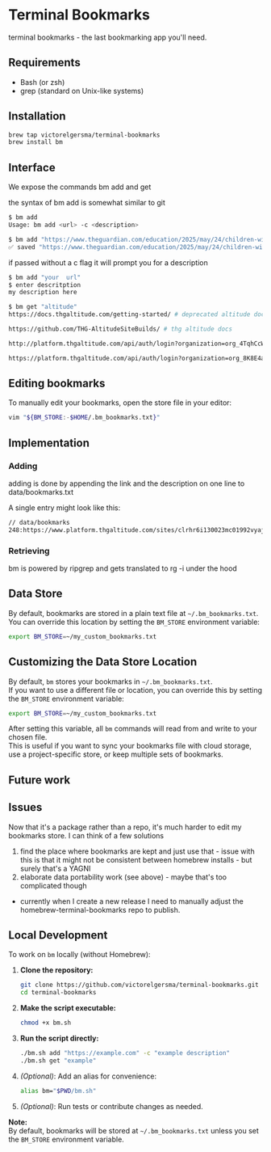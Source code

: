 # Terminal Bookmarks

terminal bookmarks  - the last bookmarking app you'll need. 

## Requirements
- Bash (or zsh)
- grep (standard on Unix-like systems)

## Installation

```sh
brew tap victorelgersma/terminal-bookmarks
brew install bm
```

## Interface

We expose  the commands bm add and get

the syntax of bm add is somewhat similar to git 

```sh
$ bm add 
Usage: bm add <url> -c <description>
```

```sh
$ bm add "https://www.theguardian.com/education/2025/may/24/children-with-special-needs-in-england-may-lose-legal-right-to-school-support" -c "guardian article which I need for x y z project"
✅ saved "https://www.theguardian.com/education/2025/may/24/children-with-special-needs-in-england-may-lose-legal-right-to-school-support" to data/bookmarks.txt
```

if passed without a c flag it will prompt you for a description

```sh 
$ bm add "your  url" 
$ enter descritption
my description here
```

```sh
$ bm get "altitude"
https://docs.thgaltitude.com/getting-started/ # deprecated altitude docs

https://github.com/THG-AltitudeSiteBuilds/ # thg altitude docs

http://platform.thgaltitude.com/api/auth/login?organization=org_4TqhCcWuZx2a7nHX # altitude platform - THG ingenuity org 

https://platform.thgaltitude.com/api/auth/login?organization=org_8K8E4aGjlodAAJXP # the other platform org
```

## Editing bookmarks

To manually edit your bookmarks, open the store file in your editor:

```sh
vim "${BM_STORE:-$HOME/.bm_bookmarks.txt}"
```

## Implementation 

### Adding

adding is done by appending the link and the description on one line to data/bookmarks.txt

A single entry might look like this:

```txt
// data/bookmarks
248:https://www.platform.thgaltitude.com/sites/clrhr6i130023mc01992vyajq/environments/single-tenanted # single tenancy env nutrition
```

### Retrieving

bm is powered by ripgrep and gets translated to rg -i under the hood 

## Data Store

By default, bookmarks are stored in a plain text file at `~/.bm_bookmarks.txt`.  
You can override this location by setting the `BM_STORE` environment variable:

```sh
export BM_STORE=~/my_custom_bookmarks.txt
```

## Customizing the Data Store Location

By default, `bm` stores your bookmarks in `~/.bm_bookmarks.txt`.  
If you want to use a different file or location, you can override this by setting the `BM_STORE` environment variable:

```sh
export BM_STORE=~/my_custom_bookmarks.txt
```

After setting this variable, all `bm` commands will read from and write to your chosen file.  
This is useful if you want to sync your bookmarks file with cloud storage, use a project-specific store, or keep multiple sets of bookmarks.

## Future work

## Issues

Now that it's a package rather than a repo, it's much harder to edit my bookmarks store. I can think of a few solutions

1. find the place where bookmarks are kept and just use that - issue with this is that it might not be consistent between homebrew installs - but surely that's a YAGNI
2. elaborate data portability work (see above) - maybe that's too complicated though

- currently when I create a new release I need to manually adjust the homebrew-terminal-bookmarks repo to publish.

## Local Development

To work on `bm` locally (without Homebrew):

1. **Clone the repository:**
   ```sh
   git clone https://github.com/victorelgersma/terminal-bookmarks.git
   cd terminal-bookmarks
   ```

2. **Make the script executable:**
   ```sh
   chmod +x bm.sh
   ```

3. **Run the script directly:**
   ```sh
   ./bm.sh add "https://example.com" -c "example description"
   ./bm.sh get "example"
   ```

4. *(Optional)*: Add an alias for convenience:
   ```sh
   alias bm="$PWD/bm.sh"
   ```

5. *(Optional)*: Run tests or contribute changes as needed.

**Note:**  
By default, bookmarks will be stored at `~/.bm_bookmarks.txt` unless you set the `BM_STORE` environment variable.